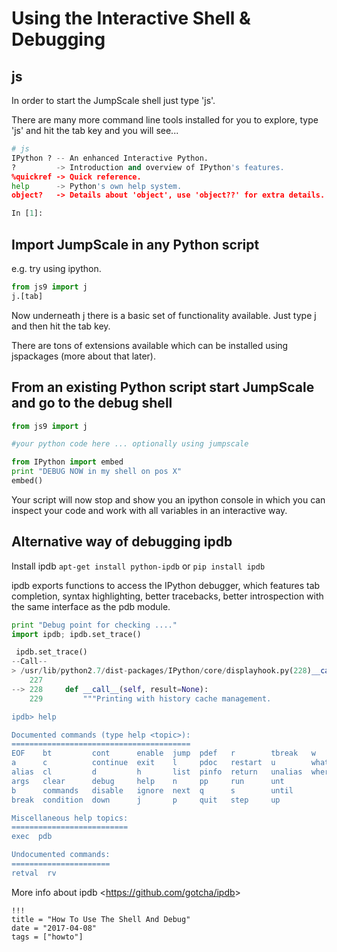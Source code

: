 # Using the Interactive Shell & Debugging

## js

In order to start the JumpScale shell just type 'js'.

There are many more command line tools installed for you to explore, type 'js' and hit the tab key and you will see...

```python
# js
IPython ? -- An enhanced Interactive Python.
?         -> Introduction and overview of IPython's features.
%quickref -> Quick reference.
help      -> Python's own help system.
object?   -> Details about 'object', use 'object??' for extra details.

In [1]:
```

## Import JumpScale in any Python script

e.g. try using ipython.

```python
from js9 import j
j.[tab]
```

Now underneath j there is a basic set of functionality available. Just type j and then hit the tab key.

There are tons of extensions available which can be installed using jspackages (more about that later).

## From an existing Python script start JumpScale and go to the debug shell

```python
from js9 import j

#your python code here ... optionally using jumpscale

from IPython import embed
print "DEBUG NOW in my shell on pos X"
embed()
```

Your script will now stop and show you an ipython console in which you can inspect your code and work with all variables in an interactive way.

## Alternative way of debugging ipdb

Install ipdb `apt-get install python-ipdb` or `pip install ipdb`

ipdb exports functions to access the IPython debugger, which features tab completion, syntax highlighting, better tracebacks, better introspection with the same interface as the pdb module.

```python
print "Debug point for checking ...."
import ipdb; ipdb.set_trace()

 ipdb.set_trace()
--Call--
> /usr/lib/python2.7/dist-packages/IPython/core/displayhook.py(228)__call__()
    227 
--> 228     def __call__(self, result=None):
    229         """Printing with history cache management.

ipdb> help

Documented commands (type help <topic>):
========================================
EOF    bt         cont      enable  jump  pdef   r        tbreak   w     
a      c          continue  exit    l     pdoc   restart  u        whatis
alias  cl         d         h       list  pinfo  return   unalias  where 
args   clear      debug     help    n     pp     run      unt    
b      commands   disable   ignore  next  q      s        until  
break  condition  down      j       p     quit   step     up     

Miscellaneous help topics:
==========================
exec  pdb

Undocumented commands:
======================
retval  rv
```

More info about ipdb \<<https://github.com/gotcha/ipdb>>

```
!!!
title = "How To Use The Shell And Debug"
date = "2017-04-08"
tags = ["howto"]
```
